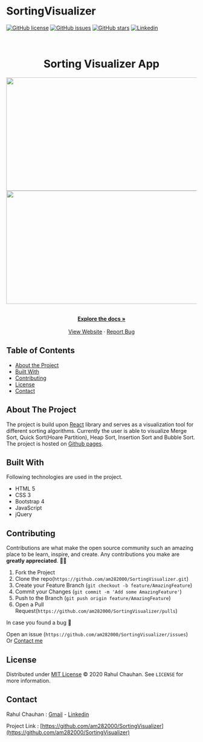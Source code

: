 # SortingVisualizer
[![GitHub license](https://img.shields.io/github/license/am282000/SortingVisualizer)](https://github.com/am282000/SortingVisualizer/blob/master/LICENSE)
[![GitHub issues](https://img.shields.io/github/issues/am282000/SortingVisualizer)](https://github.com/am282000/SortingVisualizer/issues)
[![GitHub stars](https://img.shields.io/github/stars/am282000/SortingVisualizer)](https://github.com/am282000/SortingVisualizer/stargazers)
[![Linkedin](https://img.shields.io/badge/opensource-linkedin-blue.svg?style=flat-square)](https://www.linkedin.com/in/ashish2000/)

<!-- PROJECT LOGO -->
<br />

<h1 align="center">Sorting Visualizer App</h1>
    
<p align="center">   
<img src="https://user-images.githubusercontent.com/48623131/93720195-28265d80-fba5-11ea-8b81-1387f210d1b2.png" 
width="600" height="300">
<br/>
<img src="https://user-images.githubusercontent.com/48623131/94051619-6a45de00-fdf5-11ea-8674-613b4b05eb1c.gif" width= "600" height="300">
</p>
<p align="center">
    <br />
    <a href="https://github.com/am282000/SortingVisualizer/blob/master/README.md"><strong>Explore the docs »</strong></a>
    <br />
    <br />
    <a href="https://rahul-chauhan21.github.io/SortingVisualizer/">View Website</a>
    ·
    <a href="https://github.com/am282000/SortingVisualizer/issues">Report Bug</a>
</p>

<!-- TABLE OF CONTENTS -->

## Table of Contents

- [About the Project](#about-the-project)
- [Built With](#built-with)
- [Contributing](#contributing)
- [License](#license)
- [Contact](#contact)

<!-- ABOUT THE PROJECT -->

## About The Project

The project is build upon [React](https://reactjs.org/) library and serves as a visualization tool for different sorting
algorithms. Currently the user is able to visualize Merge Sort, Quick Sort(Hoare Partition), Heap Sort, Insertion Sort and Bubble Sort.
<br/>
The project is hosted on [Github pages](https://rahul-chauhan21.github.io/SortingVisualizer/).

## Built With

Following technologies are used in the project.

- HTML 5
- CSS 3
- Bootstrap 4
- JavaScript
- jQuery

<!-- CONTRIBUTING -->

## Contributing

Contributions are what make the open source community such an amazing place to be learn, inspire, and create. Any contributions you make are **greatly appreciated**. 🙌🙌

1. Fork the Project
2. Clone the repo(`https://github.com/am282000/SortingVisualizer.git`)
3. Create your Feature Branch (`git checkout -b feature/AmazingFeature`)
4. Commit your Changes (`git commit -m 'Add some AmazingFeature'`)
5. Push to the Branch (`git push origin feature/AmazingFeature`)
6. Open a Pull Request(`https://github.com/am282000/SortingVisualizer/pulls`)

In case you found a bug 🐛

Open an issue (`https://github.com/am282000/SortingVisualizer/issues`)<br/>
Or
[Contact me](#contact)

<!-- LICENSE -->

## License

Distributed under [MIT License](https://github.com/am282000/SortingVisualizer/blob/master/LICENSE) © 2020 Rahul Chauhan. See `LICENSE` for more information.

<!-- CONTACT -->

## Contact

Rahul Chauhan : [Gmail](mailto:madaansahaab777@gmail.com) - [Linkedin](https://www.linkedin.com/in/ashish2000/)

Project Link : [https://github.com/am282000/SortingVisualizer](https://github.com/am282000/SortingVisualizer)

<br/>
